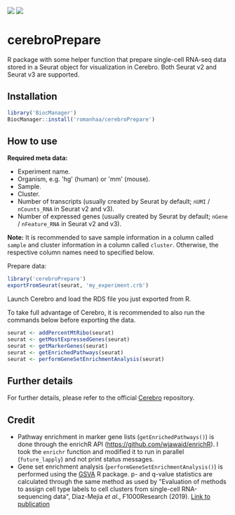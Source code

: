 [![](https://img.shields.io/github/license/romanhaa/cerebroPrepare)](LICENSE.md)
[![](https://img.shields.io/twitter/url/https/twitter.com/fakechek1.svg?label=Follow%20%40fakechek1&style=social)](https://twitter.com/fakechek1)

# cerebroPrepare

R package with some helper function that prepare single-cell RNA-seq data stored in a Seurat object for visualization in Cerebro.
Both Seurat v2 and Seurat v3 are supported.

## Installation

```r
library('BiocManager')
BiocManager::install('romanhaa/cerebroPrepare')
```

## How to use

**Required meta data:**

* Experiment name.
* Organism, e.g. 'hg' (human) or 'mm' (mouse).
* Sample.
* Cluster.
* Number of transcripts (usually created by Seurat by default; `nUMI` / `nCounts_RNA` in Seurat v2 and v3).
* Number of expressed genes (usually created by Seurat by default; `nGene` / `nFeature_RNA` in Seurat v2 and v3).

**Note:** It is recommended to save sample information in a column called `sample` and cluster information in a column called `cluster`. Otherwise, the respective column names need to specified below.

Prepare data:

```r
library('cerebroPrepare')
exportFromSeurat(seurat, 'my_experiment.crb')
```

Launch Cerebro and load the RDS file you just exported from R.

To take full advantage of Cerebro, it is recommended to also run the commands below before exporting the data.

```r
seurat <- addPercentMtRibo(seurat)
seurat <- getMostExpressedGenes(seurat)
seurat <- getMarkerGenes(seurat)
seurat <- getEnrichedPathways(seurat)
seurat <- performGeneSetEnrichmentAnalysis(seurat)
```

## Further details

For further details, please refer to the official [Cerebro](https://github.com/romanhaa/Cerebro) repository.

## Credit

* Pathway enrichment in marker gene lists (`getEnrichedPathways()`) is done through the enrichR API (<https://github.com/wjawaid/enrichR>). I took the `enrichr` function and modified it to run in parallel (`future_lapply`) and not print status messages.
* Gene set enrichment analysis (`performGeneSetEnrichmentAnalysis()`) is performed using the [GSVA](https://bioconductor.org/packages/release/bioc/html/GSVA.html) R package. p- and q-value statistics are calculated through the same method as used by "Evaluation of methods to assign cell type labels to cell clusters from single-cell RNA-sequencing data", Diaz-Mejia *et al*., F1000Research (2019). [Link to publication](https://f1000research.com/articles/8-296/v2)
